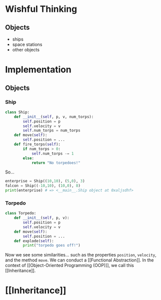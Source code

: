 # Wishful Thinking
## Objects
- ships
- space stations
- other objects
# Implementation
## Objects
### Ship
```python
class Ship:
	def __init__(self, p, v, num_torps):
		self.position = p
		self.velocity = v
		self.num_torps = num_torps
	def move(self):
		self.position = ...
	def fire_torps(self):
		if num_torps > 0:
			self.num_torps -= 1
		else:
			return "No torpedoes!"
```
So...
```python
enterprise = Ship((10,10), (5,0), 3)
falcon = Ship((-10,10), (10,0), 8)
print(enterprise) # => <__main__.Ship object at 0xaljsdhf>
```
### Torpedo
```python
class Torpedo:
	def __init__(self, p, v):
		self.position = p
		self.velocity = v
	def move(self):
		self.position = ...
	def explode(self):
		print("torpedo goes off!")
```
Now we see some similarities... such as the properties `position`, `velocity`, and the method `move`. We can conduct a [[Functional Abstraction]]. In the context of [[Object-Oriented Programming (OOP)]], we call this [[Inheritance]].
# [[Inheritance]]
